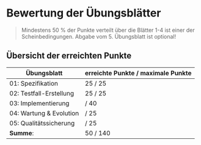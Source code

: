 # Bewertung der Übungsblätter

> Mindestens 50 % der Punkte verteilt über die Blätter 1-4 ist einer der Scheinbedingungen. Abgabe vom 5. Übungsblatt ist optional!

## Übersicht der erreichten Punkte

| Übungsblatt             | erreichte Punkte / maximale Punkte |
| ----------------------- |------------------------------------|
| 01: Spezifikation       | 25 / 25                            |
| 02: Testfall-Erstellung | 25 / 25                            |
| 03: Implementierung     | / 40                               |
| 04: Wartung & Evolution | / 25                               |
| 05: Qualitätssicherung  | / 25                               |
| **Summe**:              | 50 / 140                           |
